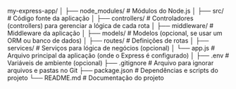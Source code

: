 my-express-app/
│
├── node_modules/          # Módulos do Node.js
│
├── src/                   # Código fonte da aplicação
│   ├── controllers/       # Controladores (controllers) para gerenciar a lógica de cada rota
│   ├── middleware/        # Middleware da aplicação
│   ├── models/            # Modelos (opcional, se usar um ORM ou banco de dados)
│   ├── routes/            # Definições de rotas
│   ├── services/          # Serviços para lógica de negócios (opcional)
│   └── app.js             # Arquivo principal da aplicação (onde o Express é configurado)
│
├── .env                   # Variáveis de ambiente (opcional)
├── .gitignore             # Arquivo para ignorar arquivos e pastas no Git
├── package.json           # Dependências e scripts do projeto
└── README.md              # Documentação do projeto
